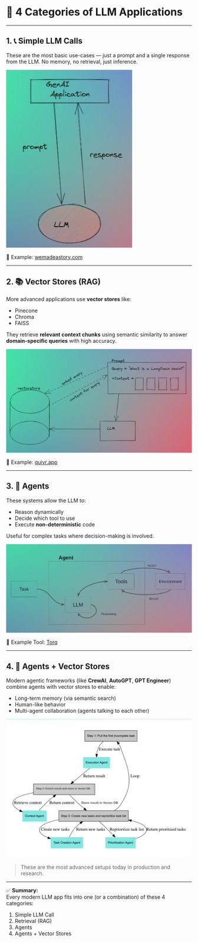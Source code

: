 # 🧠 4 Categories of LLM Applications

---

## 1. 📞 Simple LLM Calls

These are the most basic use-cases — just a prompt and a single response from the LLM. No memory, no retrieval, just inference.

![Simple LLM Call](./Images/Simple_LLM_Call.png)

🔗 Example: [wemadeastory.com](https://wemadeastory.com)

---

## 2. 📚 Vector Stores (RAG)

More advanced applications use **vector stores** like:
- Pinecone
- Chroma
- FAISS

They retrieve **relevant context chunks** using semantic similarity to answer **domain-specific queries** with high accuracy.

![RAG](./Images/RAG.png)

🔗 Example: [quivr.app](https://quivr.app)

---

## 3. 🤖 Agents

These systems allow the LLM to:
- Reason dynamically
- Decide which tool to use
- Execute **non-deterministic** code

Useful for complex tasks where decision-making is involved.

![Agents](./Images/Agents.png)

🔗 Example Tool: [Torq](https://torq.io/)

---

## 4. 🧠 Agents + Vector Stores

Modern agentic frameworks (like **CrewAI**, **AutoGPT**, **GPT Engineer**) combine agents with vector stores to enable:
- Long-term memory (via semantic search)
- Human-like behavior
- Multi-agent collaboration (agents talking to each other)

![Agents and Vector Stores](./Images/Agents_VectorStores.png)

> These are the most advanced setups today in production and research.

---

✅ **Summary:**  
Every modern LLM app fits into one (or a combination) of these 4 categories:
1. Simple LLM Call  
2. Retrieval (RAG)  
3. Agents  
4. Agents + Vector Stores
